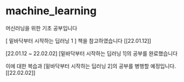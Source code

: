 # machine_learning
머신러닝을 위한 기초 공부입니다

[ 밑바닥부터 시작하는 딥러닝 1 ] 책을 참고하였습니다                            [[22.01.12]]

[22.01.12 ~ 22.02.02] [밑바닥부터 시작하는 딥러닝 1]의 공부를 완료했습니다

이에 대한 복습과 [밑바닥부터 시작하는 딥러닝 2]의 공부를 병행할 예정입니다.      [[22.02.02]]
